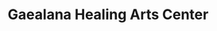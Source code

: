 ---
title: "Gaealana Healing Arts Center"
url: /portland/gaealana-healing-arts-center/
shop: Massage
---